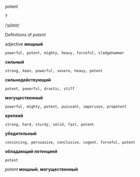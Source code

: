 potent

?

/ˈpōtnt/

Definitions of _potent_

adjective
**мощный**

    powerful, potent, mighty, heavy, forceful, sledgehammer
**сильный**

    strong, keen, powerful, severe, heavy, potent
**сильнодействующий**

    potent, powerful, drastic, stiff
**могущественный**

    powerful, mighty, potent, puissant, imperious, prepotent
**крепкий**

    strong, hard, sturdy, solid, fast, potent
**убедительный**

    convincing, persuasive, conclusive, cogent, forceful, potent
**обладающий потенцией**

    potent

_potent_
**мощный**, **могущественный**